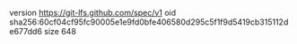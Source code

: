 version https://git-lfs.github.com/spec/v1
oid sha256:60cf04cf95fc90005e1e9fd0bfe406580d295c5f1f9d5419cb315112de677dd6
size 648
